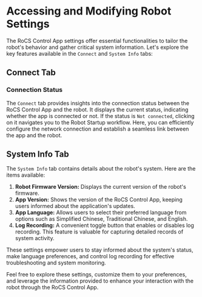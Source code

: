 # Accessing and Modifying Robot Settings

The RoCS Control App settings offer essential functionalities to tailor the robot's behavior and gather critical system information. Let's explore the key features available in the `Connect` and `System Info` tabs:

## Connect Tab

### Connection Status

The `Connect` tab provides insights into the connection status between the RoCS Control App and the robot. It displays the current status, indicating whether the app is connected or not. If the status is `Not connected`, clicking on it navigates you to the Robot Startup workflow. Here, you can efficiently configure the network connection and establish a seamless link between the app and the robot.

## System Info Tab

The `System Info` tab contains details about the robot's system. Here are the items available:

1. **Robot Firmware Version:** Displays the current version of the robot's firmware.
2. **App Version:** Shows the version of the RoCS Control App, keeping users informed about the application's updates.
3. **App Language:** Allows users to select their preferred language from options such as Simplified Chinese, Traditional Chinese, and English.
4. **Log Recording:** A convenient toggle button that enables or disables log recording. This feature is valuable for capturing detailed records of system activity.

These settings empower users to stay informed about the system's status, make language preferences, and control log recording for effective troubleshooting and system monitoring.

Feel free to explore these settings, customize them to your preferences, and leverage the information provided to enhance your interaction with the robot through the RoCS Control App.
